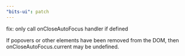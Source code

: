 ```yaml
---
"bits-ui": patch
---
```


fix: only call onCloseAutoFocus handler if defined

If popovers or other elements have been removed from the DOM, then
onCloseAutoFocus.current may be undefined.
